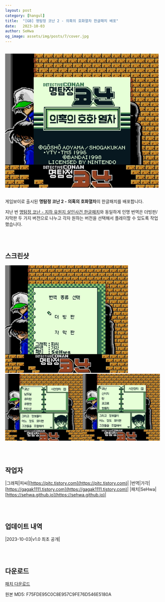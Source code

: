 ```yaml
---
layout: post
category: [hangul]
title:  "[GB] 명탐정 코난 2 - 의혹의 호화열차 한글패치 배포"
date:   2023-10-03
author: SeHwa
og_image: assets/img/posts/7/cover.jpg
---
```


<br>

<div markdown=1 class="sx-center">
<a href="/assets/img/posts/7/cover.jpg" data-lity>
  <img src="/assets/img/posts/7/cover.jpg" style="width:500px" />
</a>
</div>

<br>

게임보이로 출시된 **명탐정 코난 2 - 의혹의 호화열차**의 한글패치를 배포합니다.

지난 번 [명탐정 코난 - 지하 유원지 살인사건 한글패치](/hangul/2023/08/21/detective-conan-gb-1-hangul-patch.html)와 동일하게 인명 번역은 더빙판/자막판 두 가지 버전으로 나누고 각자 원하는 버전을 선택해서 플레이할 수 있도록 작업했습니다.

<br><br>

## 스크린샷

<div markdown=1 class="sx-center">
<a href="/assets/img/posts/7/1.jpg" data-lity>
  <img src="/assets/img/posts/7/1.jpg" style="width:400px" />
</a>
</div>

<div markdown=1 class="sx-center">
<a href="/assets/img/posts/7/2.jpg" data-lity>
  <img src="/assets/img/posts/7/2.jpg" style="width:800px" />
</a>
</div>

<br><br>

## 작업자

|그래픽|피씨|[https://pitc.tistory.com](https://pitc.tistory.com)|
|번역|가각|[https://gagak1111.tistory.com](https://gagak1111.tistory.com)|
|패치|SeHwa|[https://sehwa.github.io](https://sehwa.github.io)|

<br><br>

## 업데이트 내역

|2023-10-03|v1.0 최초 공개|

<br><br>

## 다운로드

<div class="sx-button">
  <a href="https://github.com/SeHwa/detective-conan-2-gb-hangul-patch/releases/download/v1.0/patch_v1.0.xdelta" class="sx-button__content github">
    <p>패치 다운로드</p>
  </a>
</div>
원본 MD5: F75FDE95C0C8E957C9FE76D546E5180A
<br>